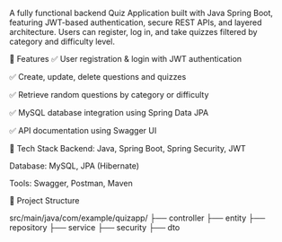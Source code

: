 A fully functional backend Quiz Application built with Java Spring Boot, featuring JWT-based authentication, secure REST APIs, and layered architecture. Users can register, log in, and take quizzes filtered by category and difficulty level.

📌 Features
✅ User registration & login with JWT authentication

✅ Create, update, delete questions and quizzes

✅ Retrieve random questions by category or difficulty

✅ MySQL database integration using Spring Data JPA

✅ API documentation using Swagger UI

🔧 Tech Stack
Backend: Java, Spring Boot, Spring Security, JWT

Database: MySQL, JPA (Hibernate)

Tools: Swagger, Postman, Maven


📁 Project Structure

src/main/java/com/example/quizapp/
├── controller
├── entity
├── repository
├── service
├── security
├── dto

